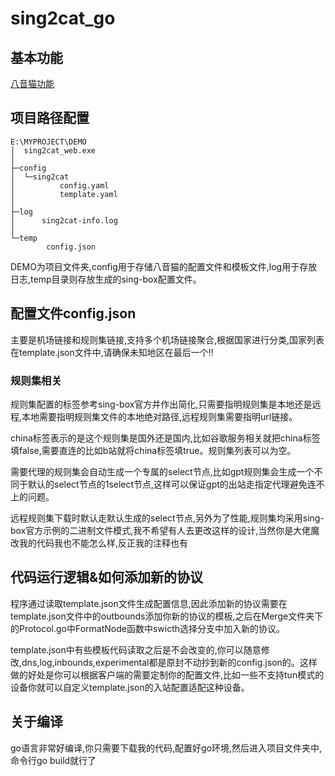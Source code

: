 # sing2cat_go
## 基本功能
[八音猫功能](https://github.com/ProjechAnonym/sing2cat/blob/main/README.md)
## 项目路径配置
```
E:\MYPROJECT\DEMO
│  sing2cat_web.exe
│
├─config
│  └─sing2cat
│          config.yaml
│          template.yaml
│    
├─log
│      sing2cat-info.log
│  
└─temp
        config.json
```
DEMO为项目文件夹,config用于存储八音猫的配置文件和模板文件,log用于存放日志,temp目录则存放生成的sing-box配置文件。
## 配置文件config.json
主要是机场链接和规则集链接,支持多个机场链接聚合,根据国家进行分类,国家列表在template.json文件中,请确保未知地区在最后一个!!
### 规则集相关
规则集配置的标签参考sing-box官方并作出简化,只需要指明规则集是本地还是远程,本地需要指明规则集文件的本地绝对路径,远程规则集需要指明url链接。

china标签表示的是这个规则集是国外还是国内,比如谷歌服务相关就把china标签填false,需要直连的比如b站就将china标签填true。规则集列表可以为空。

需要代理的规则集会自动生成一个专属的select节点,比如gpt规则集会生成一个不同于默认的select节点的1select节点,这样可以保证gpt的出站走指定代理避免连不上的问题。

远程规则集下载时默认走默认生成的select节点,另外为了性能,规则集均采用sing-box官方示例的二进制文件模式,我不希望有人去更改这样的设计,当然你是大佬魔改我的代码我也不能怎么样,反正我的注释也有
## 代码运行逻辑&如何添加新的协议
程序通过读取template.json文件生成配置信息,因此添加新的协议需要在template.json文件中的outbounds添加你新的协议的模板,之后在Merge文件夹下的Protocol.go中FormatNode函数中swicth选择分支中加入新的协议。

template.json中有些模板代码读取之后是不会改变的,你可以随意修改,dns,log,inbounds,experimental都是原封不动抄到新的config.json的。这样做的好处是你可以根据客户端的需要定制你的配置文件,比如一些不支持tun模式的设备你就可以自定义template.json的入站配置适配这种设备。
## 关于编译
go语言非常好编译,你只需要下载我的代码,配置好go环境,然后进入项目文件夹中,命令行go build就行了

